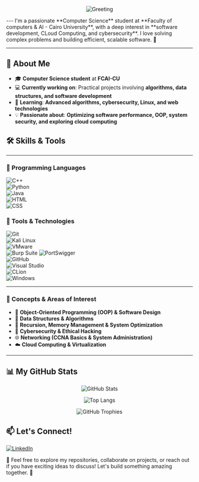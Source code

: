 <div align="center">
  
  ![Greeting](https://readme-typing-svg.herokuapp.com/?lines=Welcome+to+my+profile!;Iam+MALAK+NOUR+ELHUSSIEN👋&center=true&size=25)  

</div>
---
I'm a passionate **Computer Science** student at **Faculty of computers & AI - Cairo University**, with a deep interest in **software development, CLoud Computing, and cybersecurity**. I love solving complex problems and building efficient, scalable software. 🚀  

---
## 🚀 About Me  
- 🎓 **Computer Science student** at **FCAI-CU**  
- 💻 **Currently working on**: Practical projects involving **algorithms, data structures, and software development**  
- 🌱 **Learning**: **Advanced algorithms, cybersecurity, Linux, and web technologies**  
- 💡 **Passionate about**: **Optimizing software performance, OOP, system security, and exploring cloud computing**  

## 🛠️ Skills & Tools  
---
### 🔹 Programming Languages  
![C++](https://img.shields.io/badge/-C%2B%2B-00599C?style=flat&logo=c%2B%2B&logoColor=white)  
![Python](https://img.shields.io/badge/-Python-3776AB?style=flat&logo=python&logoColor=white)  
![Java](https://img.shields.io/badge/-Java-007396?style=flat&logo=java&logoColor=white)  
![HTML](https://img.shields.io/badge/-HTML5-E34F26?style=flat&logo=html5&logoColor=white)  
![CSS](https://img.shields.io/badge/-CSS3-1572B6?style=flat&logo=css3&logoColor=white)  

### 🔹 Tools & Technologies  
![Git](https://img.shields.io/badge/-Git-F05032?style=flat&logo=git&logoColor=white)  
![Kali Linux](https://img.shields.io/badge/-Kali%20Linux-557C94?style=flat&logo=kalilinux&logoColor=white)  
![VMware](https://img.shields.io/badge/-VMware-607078?style=flat&logo=vmware&logoColor=white)  
![Burp Suite](https://img.shields.io/badge/-Burp%20Suite-FF6600?style=flat&logo=burpsuite&logoColor=white)
![PortSwigger](https://img.shields.io/badge/-PortSwigger-F05A22?style=flat&logo=portswigger&logoColor=white)  
![GitHub](https://img.shields.io/badge/-GitHub-181717?style=flat&logo=github&logoColor=white)  
![Visual Studio](https://img.shields.io/badge/-Visual%20Studio-5C2D91?style=flat&logo=visual-studio&logoColor=white)  
![CLion](https://img.shields.io/badge/-CLion-000000?style=flat&logo=clion&logoColor=white)  
![Windows](https://img.shields.io/badge/-Windows-0078D6?style=flat&logo=windows&logoColor=white)  

---

### 🔹 Concepts & Areas of Interest  
- 🚀 **Object-Oriented Programming (OOP) & Software Design**  
- 📌 **Data Structures & Algorithms**  
- 🔁 **Recursion, Memory Management & System Optimization**  
- 🔐 **Cybersecurity & Ethical Hacking**  
- 🌐 **Networking (CCNA Basics & System Administration)**  
- ☁️ **Cloud Computing & Virtualization** 

---
## 📊 My GitHub Stats  

<div align="center">  

![GitHub Stats](https://github-readme-streak-stats.herokuapp.com/?user=Malaknourr&theme=radical)

![Top Langs](https://github-readme-stats.vercel.app/api/top-langs/?username=Malaknourr&layout=compact&theme=radical&hide_border=true)  

![GitHub Trophies](https://github-profile-trophy.vercel.app/?username=Malaknourr&theme=radical&no-frame=true&column=4)  

</div>  

## 📫 Let's Connect!  
[![LinkedIn](https://img.shields.io/badge/-LinkedIn-0A66C2?style=flat&logo=linkedin&logoColor=white)](https://www.linkedin.com/in/malak-nourelhussien)  

🚀 Feel free to explore my repositories, collaborate on projects, or reach out if you have exciting ideas to discuss! Let's build something amazing together. 🤝  
